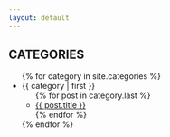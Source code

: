 ```yaml
---
layout: default
---
```


<h2>CATEGORIES</h2>

<p>
    <ul>
    {% for category in site.categories %}
        <li><a name="{{ category | first }}">{{ category | first }}</a>
            <ul>
                {% for post in category.last %}
                  <li><a href="{{ post.url }}">{{ post.title }}</a></li>
                {% endfor %}
            </ul>
        </li>
    {% endfor %}
    </ul>
</p>
